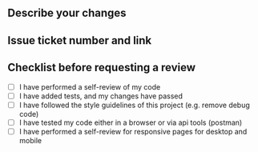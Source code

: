 ## Describe your changes

## Issue ticket number and link

## Checklist before requesting a review
- [ ] I have performed a self-review of my code
- [ ] I have added tests, and my changes have passed
- [ ] I have followed the style guidelines of this project (e.g. remove debug code)
- [ ] I have tested my code either in a browser or via api tools (postman)
- [ ] I have performed a self-review for responsive pages for desktop and mobile
